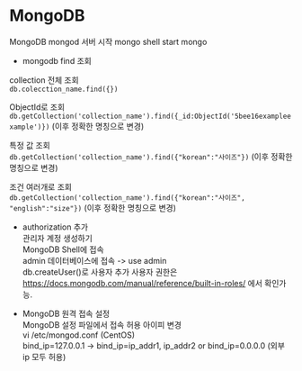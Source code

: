 MongoDB
======================
MongoDB
mongod 서버 시작
mongo shell start
mongo   


* mongodb find 조회

 
collection 전체 조회  
```db.colecction_name.find({})```

ObjectId로 조회  
```db.getCollection('collection_name').find({_id:ObjectId('5bee16exampleexample')})``` (이후 정확한 명칭으로 변경)

특정 값 조회  
```db.getCollection('collection_name').find({"korean":"사이즈"})```   (이후 정확한 명칭으로 변경)
  
조건 여러개로 조회  
```db.getCollection('collection_name').find({"korean":"사이즈", "english":"size"})```  (이후 정확한 명칭으로 변경)

   
* authorization 추가  
관리자 계정 생성하기  
MongoDB Shell에 접속  
admin 데이터베이스에 접속 -> use admin  
db.createUser()로 사용자 추가 사용자 권한은 https://docs.mongodb.com/manual/reference/built-in-roles/ 에서 확인가능.
   
* MongoDB 원격 접속 설정  
MongoDB 설정 파일에서 접속 허용 아이피 변경  
vi /etc/mongod.conf (CentOS)  
bind_ip=127.0.0.1 -> bind_ip=ip_addr1, ip_addr2 or bind_ip=0.0.0.0 (외부 ip 모두 허용)
